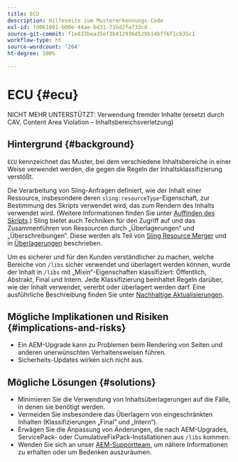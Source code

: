 ```yaml
---
title: ECU
description: Hilfeseite zum Mustererkennungs-Code
exl-id: fd061001-b00e-44ae-bd31-71bd2fa733cd
source-git-commit: f1e833bea35ef3b412936d529b14bff6f1cb35c1
workflow-type: ht
source-wordcount: '264'
ht-degree: 100%

---
```


# ECU {#ecu}

NICHT MEHR UNTERSTÜTZT: Verwendung fremder Inhalte (ersetzt durch CAV, Content Area Violation – Inhaltsbereichsverletzung)

## Hintergrund {#background}

`ECU` kennzeichnet das Muster, bei dem verschiedene Inhaltsbereiche in einer Weise verwendet werden, die gegen die Regeln der Inhaltsklassifizierung verstößt.

Die Verarbeitung von Sling-Anfragen definiert, wie der Inhalt einer Ressource, insbesondere deren `sling:resourceType`-Eigenschaft, zur Bestimmung des Skripts verwendet wird, das zum Rendern des Inhalts verwendet wird. (Weitere Informationen finden Sie unter [Auffinden des Skripts](https://experienceleague.adobe.com/docs/experience-manager-65/developing/introduction/the-basics.html?lang=de#locating-the-script).) Sling bietet auch Techniken für den Zugriff auf und das Zusammenführen von Ressourcen durch „Überlagerungen“ und „Überschreibungen“. Diese werden als Teil von [Sling Resource Merger](https://experienceleague.adobe.com/docs/experience-manager-65/developing/platform/sling-resource-merger.html?lang=de) und in [Überlagerungen](https://experienceleague.adobe.com/docs/experience-manager-65/developing/platform/overlays.html?lang=de) beschrieben.

Um es sicherer und für den Kunden verständlicher zu machen, welche Bereiche von `/libs` sicher verwendet und überlagert werden können, wurde der Inhalt in `/libs` mit „Mixin“-Eigenschaften klassifiziert: Öffentlich, Abstrakt, Final und Intern. Jede Klassifizierung beinhaltet Regeln darüber, wie der Inhalt verwendet, vererbt oder überlagert werden darf. Eine ausführliche Beschreibung finden Sie unter [Nachhaltige Aktualisierungen](https://experienceleague.adobe.com/docs/experience-manager-65/deploying/upgrading/sustainable-upgrades.html?lang=de).

## Mögliche Implikationen und Risiken {#implications-and-risks}

* Ein AEM-Upgrade kann zu Problemen beim Rendering von Seiten und anderen unerwünschten Verhaltensweisen führen.
* Sicherheits-Updates wirken sich nicht aus.

## Mögliche Lösungen {#solutions}

* Minimieren Sie die Verwendung von Inhaltsüberlagerungen auf die Fälle, in denen sie benötigt werden.
* Vermeiden Sie insbesondere das Überlagern von eingeschränkten Inhalten (Klassifizierungen „Final“ und „Intern“).
* Erwägen Sie die Anpassung von Änderungen, die nach AEM-Upgrades, ServicePack- oder CumulativeFixPack-Installationen aus `/libs` kommen.
* Wenden Sie sich an unser [AEM-Supportteam](https://helpx.adobe.com/de/enterprise/using/support-for-experience-cloud.html), um nähere Informationen zu erhalten oder um Bedenken auszuräumen.
